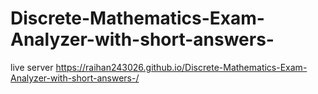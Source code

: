 # Discrete-Mathematics-Exam-Analyzer-with-short-answers-
live server https://raihan243026.github.io/Discrete-Mathematics-Exam-Analyzer-with-short-answers-/
